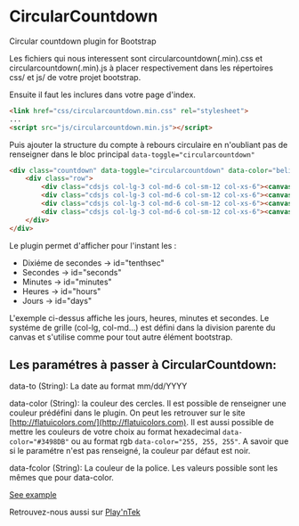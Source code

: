 CircularCountdown
=================

Circular countdown plugin for Bootstrap

Les fichiers qui nous interessent sont circularcountdown(.min).css et circularcountdown(.min).js à placer respectivement dans les répertoires css/ et js/ de votre projet bootstrap.

Ensuite il faut les inclures dans votre page d'index.

```html
<link href="css/circularcountdown.min.css" rel="stylesheet">
...
<script src="js/circularcountdown.min.js"></script>
```
Puis ajouter la structure du compte à rebours circulaire en n'oubliant pas de renseigner dans le bloc principal `data-toggle="circularcountdown"`

```html
<div class="countdown" data-toggle="circularcountdown" data-color="belize-hole" data-to="12/25/2014">
    <div class="row">
        <div class="cdsjs col-lg-3 col-md-6 col-sm-12 col-xs-6"><canvas id="days"><!-- Days --></canvas></div>
        <div class="cdsjs col-lg-3 col-md-6 col-sm-12 col-xs-6"><canvas id="hours"><!-- Hours --></canvas></div>
        <div class="cdsjs col-lg-3 col-md-6 col-sm-12 col-xs-6"><canvas id="minutes"><!-- Minutes --></canvas></div>
        <div class="cdsjs col-lg-3 col-md-6 col-sm-12 col-xs-6"><canvas id="seconds"><!-- Seconds --></canvas></div>       
    </div>
</div>
```
Le plugin permet d'afficher pour l'instant les :

* Dixiéme de secondes -> id="tenthsec"
* Secondes  -> id="seconds"
* Minutes  -> id="minutes"
* Heures  -> id="hours"
* Jours  -> id="days"

L'exemple ci-dessus affiche les jours, heures, minutes et secondes. Le systéme de grille (col-lg, col-md...) est défini dans la division parente du canvas et s'utilise comme pour tout autre élément bootstrap.

Les paramétres à passer à CircularCountdown:
--------------------------------------------

data-to (String): La date au format mm/dd/YYYY

data-color (String): la couleur des cercles. Il est possible de renseigner une couleur prédéfini dans le plugin. On peut les retrouver sur le site [http://flatuicolors.com/](http://flatuicolors.com). Il est aussi possible de mettre les couleurs de votre choix au format hexadecimal `data-color="#3498DB"` ou au format rgb `data-color="255, 255, 255"`. A savoir que si le paramétre n'est pas renseigné, la couleur par défaut est noir.

data-fcolor (String): La couleur de la police. Les valeurs possible sont les mêmes que pour data-color.

[See example](http://htmlpreview.github.io/?https://github.com/Playntek/CircularCountdown/blob/master/index.html)

Retrouvez-nous aussi sur [Play'nTek](http://playntek.fr)

